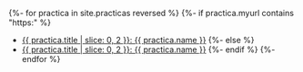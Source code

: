 {%- for practica in site.practicas reversed %}
{%- if practica.myurl contains "https:" %}
*  <a href="{{ practica.myurl }}">{{ practica.title | slice: 0, 2  }}:  {{ practica.name }}</a> 
{%- else %}
*  <a href="{{site.baseurl}}{{ practica.myurl }}">{{ practica.title | slice: 0, 2  }}:  {{ practica.name }}</a> 
{%- endif %}
{%- endfor %}


